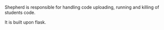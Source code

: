 Shepherd is responsible for handling code uploading, running and killing of students code.

It is built upon flask.
